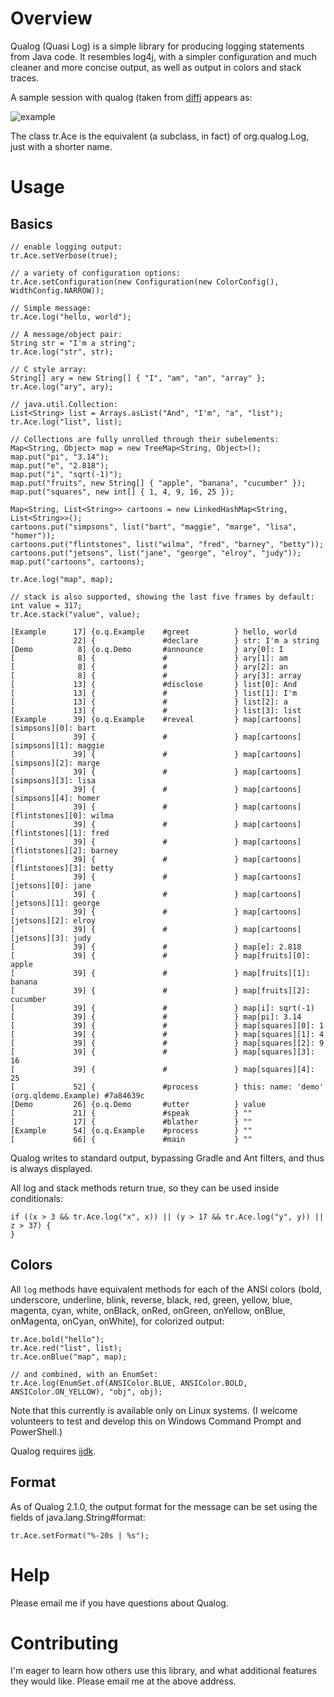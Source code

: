 # Overview

Qualog (Quasi Log) is a simple library for producing logging statements from Java code. It resembles
log4j, with a simpler configuration and much cleaner and more concise output, as well as output in
colors and stack traces.

A sample session with qualog (taken from [diffj](http://github.com/jpace/diffj "DiffJ project at
Github") appears as:

![example](https://cloud.githubusercontent.com/assets/918072/18225444/95081818-71bf-11e6-82c3-f31de638af68.png)

The class tr.Ace is the equivalent (a subclass, in fact) of org.qualog.Log, just with a shorter
name.

# Usage

## Basics

    // enable logging output:
    tr.Ace.setVerbose(true);

    // a variety of configuration options:
    tr.Ace.setConfiguration(new Configuration(new ColorConfig(), WidthConfig.NARROW));

    // Simple message:
    tr.Ace.log("hello, world");

    // A message/object pair:
    String str = "I'm a string";
    tr.Ace.log("str", str);

    // C style array:
    String[] ary = new String[] { "I", "am", "an", "array" };
    tr.Ace.log("ary", ary);

    // java.util.Collection:
    List<String> list = Arrays.asList("And", "I'm", "a", "list");
    tr.Ace.log("list", list);

    // Collections are fully unrolled through their subelements:
    Map<String, Object> map = new TreeMap<String, Object>();
    map.put("pi", "3.14");
    map.put("e", "2.818");
    map.put("i", "sqrt(-1)");
    map.put("fruits", new String[] { "apple", "banana", "cucumber" });
    map.put("squares", new int[] { 1, 4, 9, 16, 25 });

    Map<String, List<String>> cartoons = new LinkedHashMap<String, List<String>>();
    cartoons.put("simpsons", list("bart", "maggie", "marge", "lisa", "homer"));
    cartoons.put("flintstones", list("wilma", "fred", "barney", "betty"));
    cartoons.put("jetsons", list("jane", "george", "elroy", "judy"));
    map.put("cartoons", cartoons);

    tr.Ace.log("map", map);

    // stack is also supported, showing the last five frames by default:
    int value = 317;
    tr.Ace.stack("value", value);

    [Example      17] {o.q.Example    #greet          } hello, world
    [             22] {               #declare        } str: I'm a string
    [Demo          8] {o.q.Demo       #announce       } ary[0]: I
    [              8] {               #               } ary[1]: am
    [              8] {               #               } ary[2]: an
    [              8] {               #               } ary[3]: array
    [             13] {               #disclose       } list[0]: And
    [             13] {               #               } list[1]: I'm
    [             13] {               #               } list[2]: a
    [             13] {               #               } list[3]: list
    [Example      39] {o.q.Example    #reveal         } map[cartoons][simpsons][0]: bart
    [             39] {               #               } map[cartoons][simpsons][1]: maggie
    [             39] {               #               } map[cartoons][simpsons][2]: marge
    [             39] {               #               } map[cartoons][simpsons][3]: lisa
    [             39] {               #               } map[cartoons][simpsons][4]: homer
    [             39] {               #               } map[cartoons][flintstones][0]: wilma
    [             39] {               #               } map[cartoons][flintstones][1]: fred
    [             39] {               #               } map[cartoons][flintstones][2]: barney
    [             39] {               #               } map[cartoons][flintstones][3]: betty
    [             39] {               #               } map[cartoons][jetsons][0]: jane
    [             39] {               #               } map[cartoons][jetsons][1]: george
    [             39] {               #               } map[cartoons][jetsons][2]: elroy
    [             39] {               #               } map[cartoons][jetsons][3]: judy
    [             39] {               #               } map[e]: 2.818
    [             39] {               #               } map[fruits][0]: apple
    [             39] {               #               } map[fruits][1]: banana
    [             39] {               #               } map[fruits][2]: cucumber
    [             39] {               #               } map[i]: sqrt(-1)
    [             39] {               #               } map[pi]: 3.14
    [             39] {               #               } map[squares][0]: 1
    [             39] {               #               } map[squares][1]: 4
    [             39] {               #               } map[squares][2]: 9
    [             39] {               #               } map[squares][3]: 16
    [             39] {               #               } map[squares][4]: 25
    [             52] {               #process        } this: name: 'demo' (org.qldemo.Example) #7a84639c
    [Demo         26] {o.q.Demo       #utter          } value
    [             21] {               #speak          } ""
    [             17] {               #blather        } ""
    [Example      54] {o.q.Example    #process        } ""
    [             66] {               #main           } ""

Qualog writes to standard output, bypassing Gradle and Ant filters, and thus is always displayed.

All log and stack methods return true, so they can be used inside conditionals:

    if ((x > 3 && tr.Ace.log("x", x)) || (y > 17 && tr.Ace.log("y", y)) || z > 37) {
    }

## Colors

All `log` methods have equivalent methods for each of the ANSI colors (bold, underscore, underline,
blink, reverse, black, red, green, yellow, blue, magenta, cyan, white, onBlack, onRed, onGreen,
onYellow, onBlue, onMagenta, onCyan, onWhite), for colorized output:

    tr.Ace.bold("hello");
    tr.Ace.red("list", list);
    tr.Ace.onBlue("map", map);

    // and combined, with an EnumSet:
    tr.Ace.log(EnumSet.of(ANSIColor.BLUE, ANSIColor.BOLD, ANSIColor.ON_YELLOW), "obj", obj);

Note that this currently is available only on Linux systems. (I welcome volunteers to test and
develop this on Windows Command Prompt and PowerShell.)

Qualog requires [ijdk](http://github.com/jpace/ijdk "IJDK project at Github").

## Format

As of Qualog 2.1.0, the output format for the message can be set using the fields of
java.lang.String#format:

    tr.Ace.setFormat("%-20s | %s");

# Help

Please email me if you have questions about Qualog.

# Contributing

I'm eager to learn how others use this library, and what additional features
they would like. Please email me at the above address.
